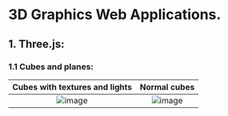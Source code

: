 # 3D Graphics Web Applications.

## 1. Three.js:

### 1.1 Cubes and planes:

Cubes with textures and lights          |  Normal cubes
:-------------------------:|:-------------------------:
![image](https://github.com/juliuszlosinski/3D-Graphics-Web-Applications/assets/72278818/aab98b59-d35d-4af7-afb7-6d108ab3ebf6) |![image](https://github.com/juliuszlosinski/3D-Graphics-Web-Applications/assets/72278818/b4ee8813-bbdf-4cbb-bf5c-7a8f9725c271)



